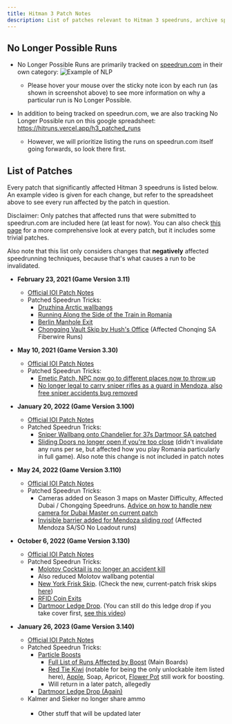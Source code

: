 ```yaml
---
title: Hitman 3 Patch Notes
description: List of patches relevant to Hitman 3 speedruns, archive spreadsheet of no longer possible runs
---
```


## No Longer Possible Runs

- No Longer Possible Runs are primarily tracked on [speedrun.com](https://www.speedrun.com/hitman_3) in their own category:
  ![Example of NLP](https://media.discordapp.net/attachments/725721210121617419/1060469822711930920/image.png)

  - Please hover your mouse over the sticky note icon by each run (as shown in screenshot above) to see more information on why a particular run is No Longer Possible.

- In addition to being tracked on speedrun.com, we are also tracking No Longer Possible run on this google spreadsheet: https://hitruns.vercel.app/h3_patched_runs
  - However, we will prioritize listing the runs on speedrun.com itself going forwards, so look there first.

## List of Patches

Every patch that significantly affected Hitman 3 speedruns is listed below. An example video is given for each change, but refer to the spreadsheet above to see every run affected by the patch in question.

Disclaimer: Only patches that affected runs that were submitted to speedrun.com are included here (at least for now). You can also check [this page](downpatching#manifest-download-table--specific-patch-findings) for a more comprehensive look at every patch, but it includes some trivial patches.

Also note that this list only considers changes that **negatively** affected speedrunning techniques, because that's what causes a run to be invalidated.

- **February 23, 2021 (Game Version 3.11)**
  - [Official IOI Patch Notes](https://oldwebsite.ioi.dk/hitman-3-february-patch-3-11/)
  - Patched Speedrun Tricks:
    - [Druzhina Arctic wallbangs](https://www.youtube.com/watch?v=bo_vPd7cN80)
    - [Running Along the Side of the Train in Romania](https://youtu.be/hGr-ekdRMxA?t=26)
    - [Berlin Manhole Exit](https://youtu.be/yA83Ip4-jHg?t=213)
    - [Chongqing Vault Skip by Hush's Office](https://youtu.be/T-swLeD-vtY?t=60) (Affected Chonqing SA Fiberwire Runs)
- **May 10, 2021 (Game Version 3.30)**
  - [Official IOI Patch Notes](https://oldwebsite.ioi.dk/hitman-3-may-patch-3-30/)
  - Patched Speedrun Tricks:
    - [Emetic Patch, NPC now go to different places now to throw up](https://www.youtube.com/watch?v=zk4kBSXJf8c)
    - [No longer legal to carry sniper rifles as a guard in Mendoza, also free sniper accidents bug removed](https://www.youtube.com/watch?v=Y0NZZN0VkFQ)
- **January 20, 2022 (Game Version 3.100)**
  - [Official IOI Patch Notes](https://oldwebsite.ioi.dk/hitman-3-year-2-patch-notes/)
  - Patched Speedrun Tricks:
    - [Sniper Wallbang onto Chandelier for 37s Dartmoor SA patched](https://www.youtube.com/watch?v=77QUS3sY0EQ)
    - [Sliding Doors no longer open if you're too close](https://youtu.be/9rqI3jBgoFM?t=19s) (didn't invalidate any runs per se, but affected how you play Romania particularly in full game). Also note this change is not included in patch notes
- **May 24, 2022 (Game Version 3.110)**
  - [Official IOI Patch Notes](https://oldwebsite.ioi.dk/hitman-3-year-2-may-patch-notes/)
  - Patched Speedrun Tricks:
    - Cameras added on Season 3 maps on Master Difficulty, Affected Dubai / Chongqing Speedruns. [Advice on how to handle new camera for Dubai Master on current patch](https://www.youtube.com/watch?v=GJcN8RMhOxo&t=24s)
    - [Invisible barrier added for Mendoza sliding roof](https://youtu.be/v2LsiANC3NY) (Affected Mendoza SA/SO No Loadout runs)
- **October 6, 2022 (Game Version 3.130)**

  - [Official IOI Patch Notes](https://oldwebsite.ioi.dk/hitman-3-october-patch-notes/)
  - Patched Speedrun Tricks:
    - [Molotov Cocktail is no longer an accident kill](https://youtu.be/eXTd8ZC3ftA)
    - Also reduced Molotov wallbang potential
    - [New York Frisk Skip](https://youtu.be/y2GuYwNMy5k?t=18). (Check the new, current-patch frisk skips [here](fullgame_tutorials#meta-strategies-overview))
    - [RFID Coin Exits](https://youtu.be/fyPVfSPQSb4?t=96)
    - [Dartmoor Ledge Drop](https://youtu.be/4Zc9d7w5yMY?t=37). (You can still do this ledge drop if you take cover first, [see this video](https://youtu.be/RIlDbIci-bs?t=46))

- **January 26, 2023 (Game Version 3.140)**
  - [Official IOI Patch Notes](https://ioi.dk/hidden/h3-patchnotes?panel=hitman%2Fpatch-notes%2Fjanuary-patch-notes)
  - Patched Speedrun Tricks:
    - [Particle Boosts](https://youtu.be/l5xo6fOUSq0?t=36)
      - [Full List of Runs Affected by Boost](https://github.com/solderq35/hitman-tech-tips/blob/main/h3_boost_patch.md) (Main Boards)
      - [Red Tie Kiwi](https://youtu.be/Ea3vtYhKWOo) (notable for being the only unlockable item listed here), [Apple](https://youtu.be/g9VWeXQGABE?t=58), Soap, Apricot, [Flower Pot](https://youtu.be/04kyQ6mahsY?t=1) still work for boosting.
      - Will return in a later patch, allegedly
    - [Dartmoor Ledge Drop (Again)](https://media.discordapp.net/attachments/523948180287651860/1068219406842347621/image.png)
  - Kalmer and Sieker no longer share ammo <br></br>
    - Other stuff that will be updated later
